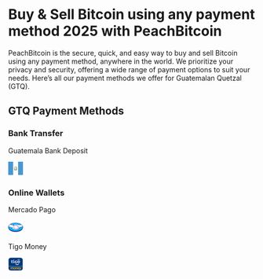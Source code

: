 <body class="payment-methods-page">

# Buy & Sell Bitcoin using any payment method 2025 with PeachBitcoin

PeachBitcoin is the secure, quick, and easy way to buy and sell Bitcoin using any payment method, anywhere in the world. We prioritize your privacy and security, offering a wide range of payment options to suit your needs. Here’s all our payment methods we offer for Guatemalan Quetzal (GTQ).

## GTQ Payment Methods

### Bank Transfer

<div class="payment-grid">
    <div class="payment-grid-item">
        <p>Guatemala Bank Deposit</p> 
        <img src="/img/faq/logoimg/guatemala.webp" width="30px" height="27px" alt="Buy bitcoin with Bank Deposit, Sell bitcoin with Bank Depsoit">
    </div>
</div>

### Online Wallets

<div class="payment-grid">
    <div class="payment-grid-item">
        <p>Mercado Pago</p> 
        <img src="/img/faq/logoimg/mercadopago.png" width="30px" height="27px" alt="Buy bitcoin with Mercado Pago, Sell bitcoin with Mercado Pago">
    </div>
    <div class="payment-grid-item">
        <p>Tigo Money</p> 
        <img src="/img/faq/logoimg/tigomoney.png" width="30px" height="27px" alt="Buy bitcoin with Tigo Money, Sell bitcoin with Tigo Money">
    </div>
</div>

</body>
